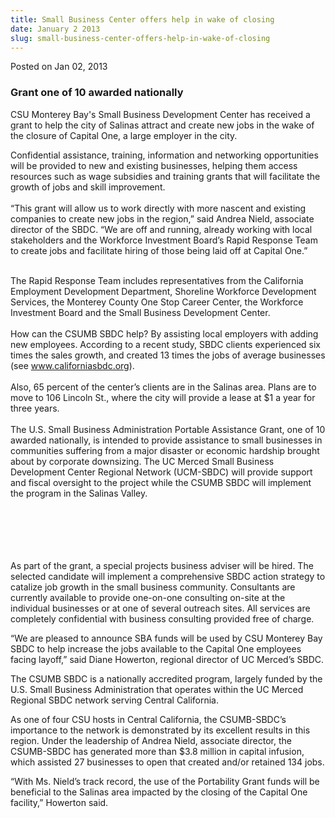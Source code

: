 ```yaml
---
title: Small Business Center offers help in wake of closing
date: January 2 2013
slug: small-business-center-offers-help-in-wake-of-closing
---
```


 



<span class="date">Posted on Jan 02, 2013    </span>
<h3>Grant one of 10 awarded nationally</h3>
<p>CSU Monterey Bay&apos;s Small Business Development Center has
received a grant to help the city of Salinas attract and create new
jobs in the wake of the closure of Capital One, a large employer in
the city.</p>
<p>Confidential assistance, training, information and networking
opportunities will be provided to new and existing businesses,
helping them access resources such as wage subsidies and training
grants that will facilitate the growth of jobs and skill
improvement.<br>
<br>
&#x201C;This grant will allow us to work directly with more nascent and
existing companies to create new jobs in the region,&#x201D; said Andrea
Nield, associate director of the SBDC. &#x201C;We are off and running,
already working with local stakeholders and the Workforce
Investment Board&#x2019;s Rapid Response Team to create jobs and
facilitate hiring of those being laid off at Capital One.&#x201D;</br></br></p>
<p>The Rapid Response Team includes representatives from the
California Employment Development Department, Shoreline Workforce
Development Services, the Monterey County One Stop Career Center,
the Workforce Investment Board and the Small Business Development
Center.<br>
<br>
How can the CSUMB SBDC help? By assisting local employers with
adding new employees. According to a recent study, SBDC clients
experienced six times the sales growth, and created 13 times the
jobs of average businesses (see <a href="https://www.californiasbdc.org" title="www.californiasbdc.org">www.californiasbdc.org</a>).<br>
<br>
Also, 65 percent of the center&#x2019;s clients are in the Salinas area.
Plans are to move to 106 Lincoln St., where the city will provide a
lease at $1 a year for three years.<br>
<br>
The U.S. Small Business Administration Portable Assistance Grant,
one of 10 awarded nationally, is intended to provide assistance to
small businesses in communities suffering from a major disaster or
economic hardship brought about by corporate downsizing. The UC
Merced Small Business Development Center Regional Network
(UCM-SBDC) will provide support and fiscal oversight to the project
while the CSUMB SBDC will implement the program in the Salinas
Valley.</br></br></br></br></br></br></p>
<p>As part of the grant, a special projects business adviser will
be hired. The selected candidate will implement a comprehensive
SBDC action strategy to catalize job growth in the small business
community. Consultants are currently available to provide
one-on-one consulting on-site at the individual businesses or at
one of several outreach sites. All services are completely
confidential with business consulting provided free of charge.</p>
<p>&#x201C;We are pleased to announce SBA funds will be used by CSU
Monterey Bay SBDC to help increase the jobs available to the
Capital One employees facing layoff,&#x201D; said Diane Howerton, regional
director of UC Merced&#x2019;s SBDC.</p>
<p>The CSUMB SBDC is a nationally accredited program, largely
funded by the U.S. Small Business Administration that operates
within the UC Merced Regional SBDC network serving Central
California.</p>
<p>As one of four CSU hosts in Central California, the CSUMB-SBDC&#x2019;s
importance to the network is demonstrated by its excellent results
in this region. Under the leadership of Andrea Nield, associate
director, the CSUMB-SBDC has generated more than $3.8 million in
capital infusion, which assisted 27 businesses to open that created
and/or retained 134 jobs.</p>
<p>&#x201C;With Ms. Nield&#x2019;s track record, the use of the Portability Grant
funds will be beneficial to the Salinas area impacted by the
closing of the Capital One facility,&#x201D; Howerton said.<br>
&#xA0;&#xA0;</br></p>





 
